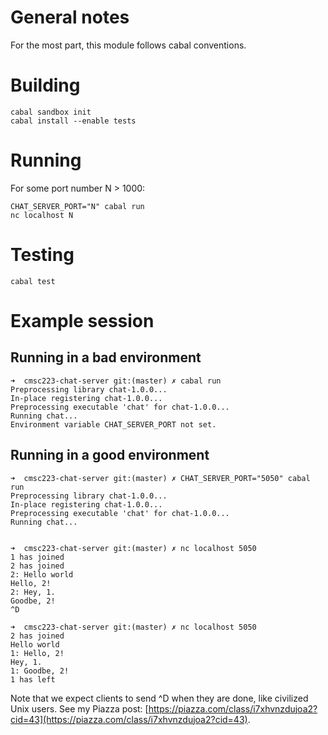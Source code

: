 # General notes

For the most part, this module follows cabal conventions.

# Building

	cabal sandbox init
	cabal install --enable tests

# Running
For some port number N > 1000:

    CHAT_SERVER_PORT="N" cabal run
	nc localhost N

# Testing

	cabal test

# Example session

## Running in a bad environment
	➜  cmsc223-chat-server git:(master) ✗ cabal run
	Preprocessing library chat-1.0.0...
	In-place registering chat-1.0.0...
	Preprocessing executable 'chat' for chat-1.0.0...
	Running chat...
	Environment variable CHAT_SERVER_PORT not set.


## Running in a good environment
	➜  cmsc223-chat-server git:(master) ✗ CHAT_SERVER_PORT="5050" cabal run
	Preprocessing library chat-1.0.0...
	In-place registering chat-1.0.0...
	Preprocessing executable 'chat' for chat-1.0.0...
	Running chat...


	➜  cmsc223-chat-server git:(master) ✗ nc localhost 5050
	1 has joined
	2 has joined
	2: Hello world
	Hello, 2!
	2: Hey, 1.
	Goodbe, 2!
	^D

	➜  cmsc223-chat-server git:(master) ✗ nc localhost 5050
	2 has joined
	Hello world
	1: Hello, 2!
	Hey, 1.
	1: Goodbe, 2!
	1 has left

Note that we expect clients to send ^D when they are done, like
civilized Unix users. See my Piazza post:
[https://piazza.com/class/i7xhvnzdujoa2?cid=43](https://piazza.com/class/i7xhvnzdujoa2?cid=43).
